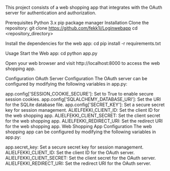 This project consists of a web shopping app that integrates with the OAuth server for authentication and authorization.

Prerequisites
Python 3.x
pip package manager
Installation
Clone the repository: git clone https://github.com/fekk1i/Loginwebapp cd <repository_directory>

Install the dependencies for the web app: cd pip install -r requirements.txt

Usage
Start the Web app: cd python app.py

Open your web browser and visit http://localhost:8000 to access the web shopping app.

Configuration
OAuth Server Configuration
The OAuth server can be configured by modifying the following variables in app.py:

app.config['SESSION_COOKIE_SECURE']: Set to True to enable secure session cookies.
app.config['SQLALCHEMY_DATABASE_URI']: Set the URI for the SQLite database file.
app.config['SECRET_KEY']: Set a secure secret key for session management.
ALIELFEKKI_CLIENT_ID: Set the client ID for the web shopping app.
ALIELFEKKI_CLIENT_SECRET: Set the client secret for the web shopping app.
ALIELFEKKI_REDIRECT_URI: Set the redirect URI for the web shopping app.
Web Shopping App Configuration
The web shopping app can be configured by modifying the following variables in app.py:

app.secret_key: Set a secure secret key for session management.
ALIELFEKKI_CLIENT_ID: Set the client ID for the OAuth server.
ALIELFEKKI_CLIENT_SECRET: Set the client secret for the OAuth server.
ALIELFEKKI_REDIRECT_URI: Set the redirect URI for the OAuth server.
